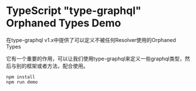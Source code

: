 TypeScript "type-graphql" Orphaned Types Demo
===========================

在type-graphql v1.x中提供了可以定义不被任何Resolver使用的Orphaned Types

它有一个重要的作用，可以让我们使用type-graphql来定义一些graphql类型，然后与别的框架或者方法，配合使用。

```
npm install
npm run demo
```
